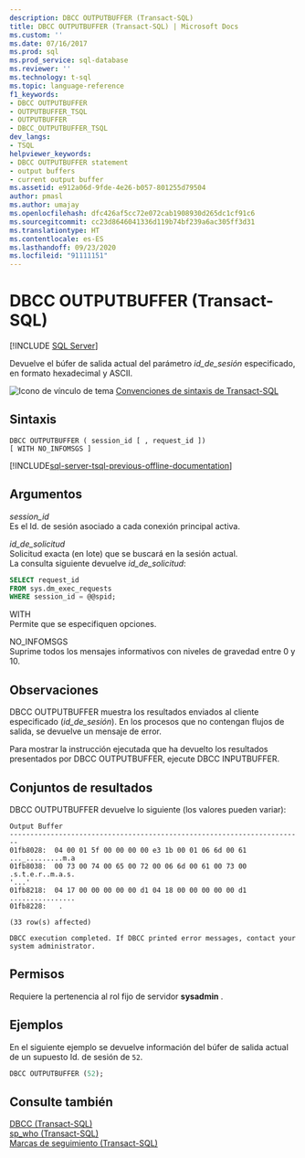 ```yaml
---
description: DBCC OUTPUTBUFFER (Transact-SQL)
title: DBCC OUTPUTBUFFER (Transact-SQL) | Microsoft Docs
ms.custom: ''
ms.date: 07/16/2017
ms.prod: sql
ms.prod_service: sql-database
ms.reviewer: ''
ms.technology: t-sql
ms.topic: language-reference
f1_keywords:
- DBCC OUTPUTBUFFER
- OUTPUTBUFFER_TSQL
- OUTPUTBUFFER
- DBCC_OUTPUTBUFFER_TSQL
dev_langs:
- TSQL
helpviewer_keywords:
- DBCC OUTPUTBUFFER statement
- output buffers
- current output buffer
ms.assetid: e912a06d-9fde-4e26-b057-801255d79504
author: pmasl
ms.author: umajay
ms.openlocfilehash: dfc426af5cc72e072cab1908930d265dc1cf91c6
ms.sourcegitcommit: cc23d8646041336d119b74bf239a6ac305ff3d31
ms.translationtype: HT
ms.contentlocale: es-ES
ms.lasthandoff: 09/23/2020
ms.locfileid: "91111151"
---
```

# <a name="dbcc-outputbuffer-transact-sql"></a>DBCC OUTPUTBUFFER (Transact-SQL)
[!INCLUDE [SQL Server](../../includes/applies-to-version/sqlserver.md)]

Devuelve el búfer de salida actual del parámetro *id_de_sesión* especificado, en formato hexadecimal y ASCII.
  
![Icono de vínculo de tema](../../database-engine/configure-windows/media/topic-link.gif "Icono de vínculo de tema") [Convenciones de sintaxis de Transact-SQL](../../t-sql/language-elements/transact-sql-syntax-conventions-transact-sql.md)
  
## <a name="syntax"></a>Sintaxis  
```syntaxsql
DBCC OUTPUTBUFFER ( session_id [ , request_id ])  
[ WITH NO_INFOMSGS ]  
```  
  
[!INCLUDE[sql-server-tsql-previous-offline-documentation](../../includes/sql-server-tsql-previous-offline-documentation.md)]

## <a name="arguments"></a>Argumentos
 *session_id*  
 Es el Id. de sesión asociado a cada conexión principal activa.  
  
 *id_de_solicitud*  
 Solicitud exacta (en lote) que se buscará en la sesión actual.  
 La consulta siguiente devuelve *id_de_solicitud*:  
  
```sql
SELECT request_id   
FROM sys.dm_exec_requests   
WHERE session_id = @@spid;  
```  
  
 WITH  
 Permite que se especifiquen opciones.  
  
 NO_INFOMSGS  
 Suprime todos los mensajes informativos con niveles de gravedad entre 0 y 10.  
  
## <a name="remarks"></a>Observaciones  
DBCC OUTPUTBUFFER muestra los resultados enviados al cliente especificado (*id_de_sesión*). En los procesos que no contengan flujos de salida, se devuelve un mensaje de error.
  
Para mostrar la instrucción ejecutada que ha devuelto los resultados presentados por DBCC OUTPUTBUFFER, ejecute DBCC INPUTBUFFER.
  
## <a name="result-sets"></a>Conjuntos de resultados  
DBCC OUTPUTBUFFER devuelve lo siguiente (los valores pueden variar):
  
```
Output Buffer                                                              
------------------------------------------------------------------------   
01fb8028:  04 00 01 5f 00 00 00 00 e3 1b 00 01 06 6d 00 61  ..._.........m.a  
01fb8038:  00 73 00 74 00 65 00 72 00 06 6d 00 61 00 73 00  .s.t.e.r..m.a.s.  
'...'  
01fb8218:  04 17 00 00 00 00 00 d1 04 18 00 00 00 00 00 d1  ................  
01fb8228:   .  
  
(33 row(s) affected)  
  
DBCC execution completed. If DBCC printed error messages, contact your system administrator.  
```  
  
## <a name="permissions"></a>Permisos  
Requiere la pertenencia al rol fijo de servidor **sysadmin** .
  
## <a name="examples"></a>Ejemplos  
En el siguiente ejemplo se devuelve información del búfer de salida actual de un supuesto Id. de sesión de `52`.
  
```sql
DBCC OUTPUTBUFFER (52);  
```  
  
## <a name="see-also"></a>Consulte también  
[DBCC &#40;Transact-SQL&#41;](../../t-sql/database-console-commands/dbcc-transact-sql.md)  
[sp_who &#40;Transact-SQL&#41;](../../relational-databases/system-stored-procedures/sp-who-transact-sql.md)  
[Marcas de seguimiento &#40;Transact-SQL&#41;](../../t-sql/database-console-commands/dbcc-traceon-trace-flags-transact-sql.md)
  
  
